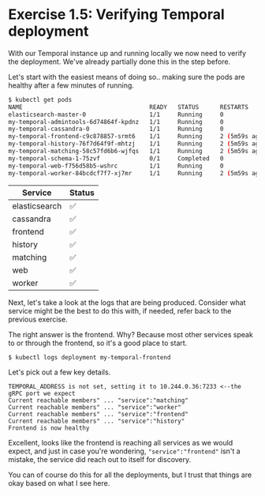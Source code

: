 # Exercise 1.5: Verifying Temporal deployment
With our Temporal instance up and running locally we now need to verify the deployment. We've already partially done this in the step before.

Let's start with the easiest means of doing so.. making sure the pods are healthy after a few minutes of running.

```bash
$ kubectl get pods
NAME                                    READY   STATUS      RESTARTS        AGE
elasticsearch-master-0                  1/1     Running     0               8m4s
my-temporal-admintools-6d74864f-kpdnz   1/1     Running     0               8m4s
my-temporal-cassandra-0                 1/1     Running     0               8m4s
my-temporal-frontend-c9c878857-srmt6    1/1     Running     2 (5m59s ago)   8m4s
my-temporal-history-76f7d64f9f-mhtzj    1/1     Running     2 (5m59s ago)   8m4s
my-temporal-matching-58c57fd6b6-wjfqs   1/1     Running     2 (5m59s ago)   8m4s
my-temporal-schema-1-75zvf              0/1     Completed   0               8m4s
my-temporal-web-f756d58b5-wshrc         1/1     Running     0               8m4s
my-temporal-worker-84bcdcf7f7-xj7mr     1/1     Running     2 (5m59s ago)   8m4s
```

| Service | Status |
|-|-|
| elasticsearch | :white_check_mark: |
| cassandra | :white_check_mark: |
| frontend | :white_check_mark: |
| history | :white_check_mark: |
| matching | :white_check_mark: |
| web | :white_check_mark: |
| worker | :white_check_mark: |


Next, let's take a look at the logs that are being produced. Consider what service might be the best to do this with, if needed, refer back to the previous exercise.

The right answer is the frontend. Why? Because most other services speak to or through the frontend, so it's a good place to start.
```bash
$ kubectl logs deployment my-temporal-frontend
```

Let's pick out a few key details. 

```text
TEMPORAL_ADDRESS is not set, setting it to 10.244.0.36:7233 <--the gRPC port we expect
Current reachable members" ... "service":"matching"
Current reachable members" ... "service":"worker"
Current reachable members" ... "service":"frontend"
Current reachable members" ... "service":"history"
Frontend is now healthy
```

Excellent, looks like the frontend is reaching all services as we would expect, and just in case you're wondering, `"service":"frontend"` isn't a mistake, the service did reach out to itself for discovery.

You can of course do this for all the deployments, but I trust that things are okay based on what I see here.
